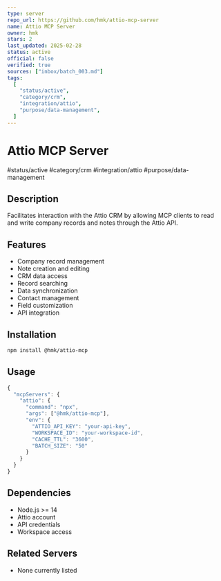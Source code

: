 ```yaml
---
type: server
repo_url: https://github.com/hmk/attio-mcp-server
name: Attio MCP Server
owner: hmk
stars: 2
last_updated: 2025-02-28
status: active
official: false
verified: true
sources: ["inbox/batch_003.md"]
tags:
  [
    "status/active",
    "category/crm",
    "integration/attio",
    "purpose/data-management",
  ]
---
```


# Attio MCP Server

#status/active #category/crm #integration/attio #purpose/data-management

## Description

Facilitates interaction with the Attio CRM by allowing MCP clients to read and write company records and notes through the Attio API.

## Features

- Company record management
- Note creation and editing
- CRM data access
- Record searching
- Data synchronization
- Contact management
- Field customization
- API integration

## Installation

```bash
npm install @hmk/attio-mcp
```

## Usage

```javascript
{
  "mcpServers": {
    "attio": {
      "command": "npx",
      "args": ["@hmk/attio-mcp"],
      "env": {
        "ATTIO_API_KEY": "your-api-key",
        "WORKSPACE_ID": "your-workspace-id",
        "CACHE_TTL": "3600",
        "BATCH_SIZE": "50"
      }
    }
  }
}
```

## Dependencies

- Node.js >= 14
- Attio account
- API credentials
- Workspace access

## Related Servers

- None currently listed
